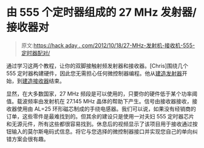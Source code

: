 # 由 555 个定时器组成的 27 MHz 发射器/接收器对

> 原文:[https://hack aday . com/2012/10/18/27-MHz-发射机-接收机-555-定时器配对/](https://hackaday.com/2012/10/18/27-mhz-transmitterreceiver-pair-made-with-555-timers/)

通过学习这两个教程，让你的双脚接触射频发射器和接收器。[Chris]围绕几个 555 定时器构建硬件，因此您无需担心任何微控制器编程。他从[建造发射器](http://www.pyroelectro.com/projects/pyro_rf_transmitter_27mhz/)开始，到[建造接收器](http://www.pyroelectro.com/projects/pyro_rf_receiver_27mhz)结束。

显然，在大多数国家，27 MHz 频段是可以使用的，只要你的硬件低于某个功率阈值。载波频率由发射机在 27.145 MHz 晶体的帮助下产生。信号由接收器接收，接收器使用由 AL=25 环形磁芯制成的手绕电感器。我们可以说，如果没有经销商的订单，这些零件是最难找到的。但其余的建设只是使用一对夫妇 555 定时器芯片和无源元件，所有这些都很容易找到。休息后的视频显示了该项目用于接收通过按钮输入的莫尔斯电码式信息。将它与您选择的微控制器接口并实现您自己的单向纠错方案会很有趣。